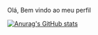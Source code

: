 
Olá, Bem vindo ao meu perfil


[![Anurag's GitHub stats](https://github-readme-stats.vercel.app/api?username=Destrons&show_icons=true&theme=midnight-purple&include_all_commits)](https://github.com/anuraghazra/github-readme-stats)
